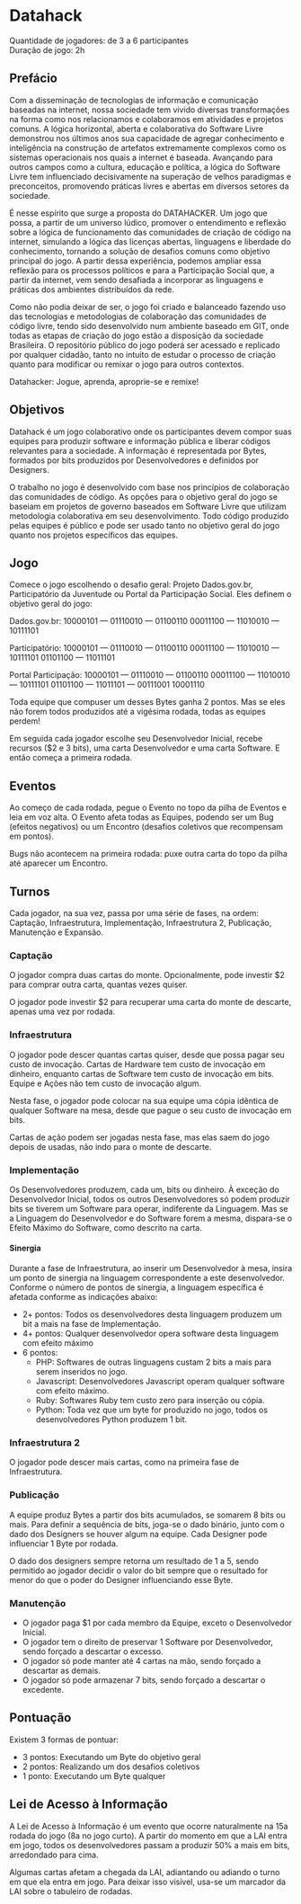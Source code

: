 # Datahack

Quantidade de jogadores: de 3 a 6 participantes  
Duração de jogo: 2h

## Prefácio

Com a disseminação de tecnologias de informação e comunicação baseadas
 na internet, nossa sociedade tem vivido diversas transformações na forma
 como nos relacionamos e colaboramos em atividades e projetos comuns. A
 lógica horizontal, aberta e colaborativa do Software Livre demonstrou nos
 últimos anos sua capacidade de agregar conhecimento e inteligência na
 construção de artefatos extremamente complexos como os sistemas
 operacionais nos quais a internet é baseada. Avançando para outros
 campos como a cultura, educação e política, a lógica do Software Livre tem
 influenciado decisivamente na superação de velhos paradigmas e
 preconceitos, promovendo práticas livres e abertas em diversos setores da
 sociedade.

É nesse espírito que surge a proposta do DATAHACKER. Um jogo que possa, a partir de um universo lúdico, promover o entendimento e reflexão
 sobre a lógica de funcionamento das comunidades de criação de código na
 internet, simulando a lógica das licenças abertas, linguagens e liberdade do
 conhecimento, tornando a solução de desafios comuns como objetivo
 principal do jogo. A partir dessa experiência, podemos ampliar essa reflexão
 para os processos políticos e para a Participação Social que, a partir da
 internet, vem sendo desafiada a incorporar as linguagens e práticas dos
 ambientes distribuídos da rede.

Como não podia deixar de ser, o jogo foi criado e balanceado fazendo uso
 das tecnologias e metodologias de colaboração das comunidades de código
 livre, tendo sido desenvolvido num ambiente baseado em GIT, onde todas
 as etapas de criação do jogo estão a disposição da sociedade Brasileira. O
 repositório público do jogo poderá ser acessado e replicado por qualquer
 cidadão, tanto no intuito de estudar o processo de criação quanto para
 modificar ou remixar o jogo para outros contextos. 

Datahacker: Jogue, aprenda, aproprie-se e remixe!

## Objetivos

Datahack é um jogo colaborativo onde os participantes devem compor suas
 equipes para produzir software e informação pública e liberar códigos
 relevantes para a sociedade. A informação é representada por Bytes,
 formados por bits produzidos por Desenvolvedores e definidos por
 Designers.

O trabalho no jogo é desenvolvido com base nos princípios de colaboração
 das comunidades de código. As opções para o objetivo geral do jogo se
 baseiam em projetos de governo baseados em Software Livre que utilizam
 metodologia colaborativa em seu desenvolvimento. Todo código produzido
 pelas equipes é público e pode ser usado tanto no objetivo geral do jogo
 quanto nos projetos específicos das equipes.

## Jogo

Comece o jogo escolhendo o desafio geral: Projeto Dados.gov.br,
 Participatório da Juventude ou Portal da Participação Social. Eles definem
 o objetivo geral do jogo:

Dados.gov.br:        10000101 — 01110010 — 01100110
                     00011100 — 11010010 — 10111101

Participatório: 10000101 — 01110010 — 01100110
                     00011100 — 11010010 — 10111101
                     01101100 — 11011101

Portal Participação: 10000101 — 01110010 — 01100110
                     00011100 — 11010010 — 10111101
                     01101100 — 11011101 — 00111001
                     10001110

Toda equipe que compuser um desses Bytes ganha 2 pontos. Mas se eles
 não forem todos produzidos até a vigésima rodada, todas as equipes
 perdem!

Em seguida cada jogador escolhe seu Desenvolvedor Inicial, recebe
 recursos ($2 e 3 bits), uma carta Desenvolvedor e uma carta Software. E
 então começa a primeira rodada.

## Eventos

Ao começo de cada rodada, pegue o Evento no topo da pilha de Eventos e leia em
voz alta. O Evento afeta todas as Equipes, podendo ser um Bug (efeitos
negativos) ou um Encontro (desafios coletivos que recompensam em pontos).

Bugs não acontecem na primeira rodada: puxe outra carta do topo da pilha até
aparecer um Encontro.

## Turnos

Cada jogador, na sua vez, passa por uma série de fases, na ordem: Captação,
Infraestrutura, Implementação, Infraestrutura 2, Publicação, Manutenção e
Expansão.

### Captação

O jogador compra duas cartas do monte. Opcionalmente, pode investir $2 para
comprar outra carta, quantas vezes quiser.

O jogador pode investir $2 para recuperar uma carta do monte de
descarte, apenas uma vez por rodada.

### Infraestrutura

O jogador pode descer quantas cartas quiser, desde que possa pagar seu custo
de invocação. Cartas de Hardware tem custo de invocação em dinheiro, enquanto
cartas de Software tem custo de invocação em bits. Equipe e Ações não tem custo
de invocação algum.

Nesta fase, o jogador pode colocar na sua equipe uma cópia idêntica de qualquer
Software na mesa, desde que pague o seu custo de invocação em bits.

Cartas de ação podem ser jogadas nesta fase, mas elas saem do jogo depois de
usadas, não indo para o monte de descarte.

### Implementação

Os Desenvolvedores produzem, cada um, bits ou dinheiro. À exceção do
Desenvolvedor Inicial, todos os outros Desenvolvedores só podem produzir bits se
tiverem um Software para operar, indiferente da Linguagem. Mas se a Linguagem do
Desenvolvedor e do Software forem a mesma, dispara-se o Efeito Máximo do
Software, como descrito na carta.

#### Sinergia

Durante a fase de Infraestrutura, ao inserir um Desenvolvedor à mesa, insira um ponto de sinergia na linguagem correspondente a este desenvolvedor. Conforme o número de pontos de sinergia, a linguagem específica é afetada conforme as indicações abaixo:

* 2+ pontos: Todos os desenvolvedores desta linguagem produzem um bit a mais na fase de Implementação.
* 4+ pontos: Qualquer desenvolvedor opera software desta linguagem com efeito máximo
* 6 pontos:
  * PHP: Softwares de outras linguagens custam 2 bits a mais para serem inseridos no jogo.
  * Javascript: Desenvolvedores Javascript operam qualquer software com efeito máximo.
  * Ruby: Softwares Ruby tem custo zero para inserção ou cópia.
  * Python: Toda vez que um byte for produzido no jogo, todos os desenvolvedores Python produzem 1 bit.

### Infraestrutura 2

O jogador pode descer mais cartas, como na primeira fase de Infraestrutura.

### Publicação

A equipe produz Bytes a partir dos bits acumulados, se somarem 8 bits ou
mais. Para definir a sequência de bits, joga-se o dado binário, junto com o
dado dos Designers se houver algum na equipe. Cada Designer pode influenciar 1
Byte por rodada.

O dado dos designers sempre retorna um resultado de 1 a 5, sendo permitido ao
jogador decidir o valor do bit sempre que o resultado for menor do que o poder
do Designer influenciando esse Byte.

### Manutenção

* O jogador paga $1 por cada membro da Equipe, exceto o Desenvolvedor
  Inicial.
* O jogador tem o direito de preservar 1 Software por Desenvolvedor, sendo
  forçado a descartar o excesso.
* O jogador só pode manter até 4 cartas na mão, sendo forçado a descartar
  as demais.
* O jogador só pode armazenar 7 bits, sendo forçado a descartar o excedente.

## Pontuação

Existem 3 formas de pontuar:

* 3 pontos: Executando um Byte do objetivo geral
* 2 pontos: Realizando um dos desafios coletivos
* 1 ponto:  Executando um Byte qualquer

## Lei de Acesso à Informação

A Lei de Acesso à Informação é um evento que ocorre naturalmente na 15a rodada
do jogo (8a no jogo curto). A partir do momento em que a LAI entra em jogo,
todos os desenvolvedores passam a produzir 50% a mais em bits, arredondado para
cima.

Algumas cartas afetam a chegada da LAI, adiantando ou adiando o turno em que ela
entra em jogo. Para deixar isso visível, usa-se um marcador da LAI sobre o
tabuleiro de rodadas.
